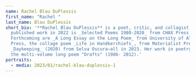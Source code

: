 ```yaml
---
name: Rachel Blau DuPlessis
first_name: "Rachel "
last_name: Blau DuPlessis
short_bio: '**Rachel Blau DuPlessis** is a poet, critic, and collagist. Just
  published work in 2022 is _Selected Poems 1980-2020_ from CHAX Press.
  Forthcoming are _A Long Essay on the Long Poem_ from University of Alabama
  Press, the collage poem _Life in Handkerchiefs_, from Materialist Press, and
  _Daykeeping_ (2020) from Selva Oscura—all in 2023. Her work in poetry includes
  the multi-volume long poem "Drafts" (1986- 2012).'
portraits:
  - media: 2023/01/rachel-blau-duplessis-1
---
```

